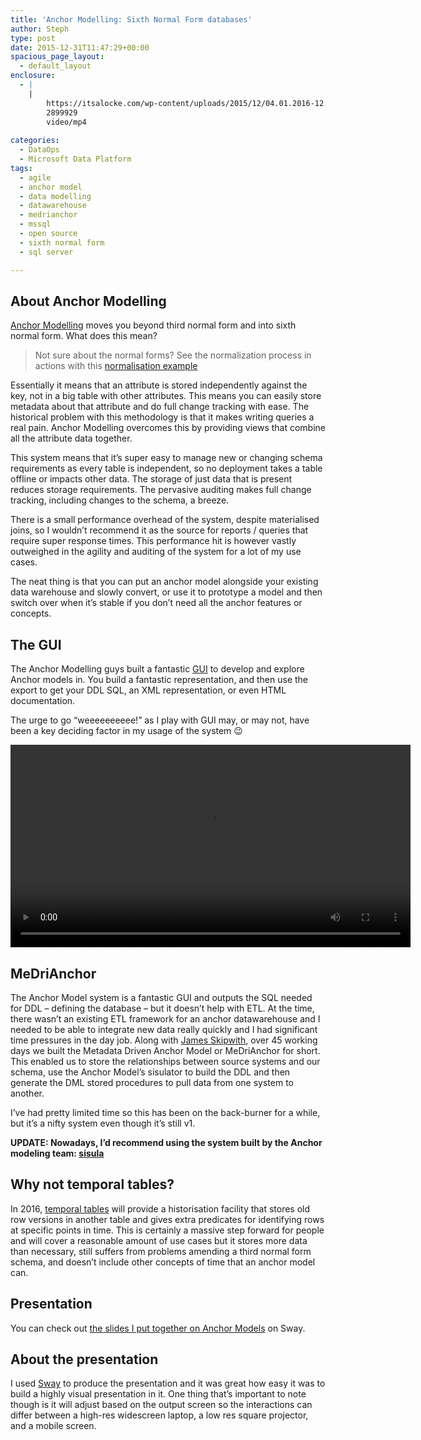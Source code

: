 ```yaml
---
title: 'Anchor Modelling: Sixth Normal Form databases'
author: Steph
type: post
date: 2015-12-31T11:47:29+00:00
spacious_page_layout:
  - default_layout
enclosure:
  - |
    |
        https://itsalocke.com/wp-content/uploads/2015/12/04.01.2016-12.52.mp4
        2899929
        video/mp4
        
categories:
  - DataOps
  - Microsoft Data Platform
tags:
  - agile
  - anchor model
  - data modelling
  - datawarehouse
  - medrianchor
  - mssql
  - open source
  - sixth normal form
  - sql server

---
```

## About Anchor Modelling

[Anchor Modelling][1] moves you beyond third normal form and into sixth normal form. What does this mean?

> Not sure about the normal forms? See the normalization process in actions with this [normalisation example][2] 

Essentially it means that an attribute is stored independently against the key, not in a big table with other attributes. This means you can easily store metadata about that attribute and do full change tracking with ease. The historical problem with this methodology is that it makes writing queries a real pain. Anchor Modelling overcomes this by providing views that combine all the attribute data together.

This system means that it&#8217;s super easy to manage new or changing schema requirements as every table is independent, so no deployment takes a table offline or impacts other data. The storage of just data that is present reduces storage requirements. The pervasive auditing makes full change tracking, including changes to the schema, a breeze.

There is a small performance overhead of the system, despite materialised joins, so I wouldn&#8217;t recommend it as the source for reports / queries that require super response times. This performance hit is however vastly outweighed in the agility and auditing of the system for a lot of my use cases.

The neat thing is that you can put an anchor model alongside your existing data warehouse and slowly convert, or use it to prototype a model and then switch over when it&#8217;s stable if you don&#8217;t need all the anchor features or concepts.

## The GUI

The Anchor Modelling guys built a fantastic [GUI][3] to develop and explore Anchor models in. You build a fantastic representation, and then use the export to get your DDL SQL, an XML representation, or even HTML documentation.

The urge to go &#8220;weeeeeeeeee!&#8221; as I play with GUI may, or may not, have been a key deciding factor in my usage of the system 😉

<div style="width: 640px;" class="wp-video">
  <!--[if lt IE 9]><![endif]--><video class="wp-video-shortcode" id="video-61494-1" width="640" height="324" preload="metadata" controls="controls"><source type="video/mp4" src="https://itsalocke.com/wp-content/uploads/2015/12/04.01.2016-12.52.mp4?_=1" />
  
  <a href="https://itsalocke.com/wp-content/uploads/2015/12/04.01.2016-12.52.mp4">https://itsalocke.com/wp-content/uploads/2015/12/04.01.2016-12.52.mp4</a></video>
</div>

## MeDriAnchor

The Anchor Model system is a fantastic GUI and outputs the SQL needed for DDL &#8211; defining the database &#8211; but it doesn&#8217;t help with ETL. At the time, there wasn&#8217;t an existing ETL framework for an anchor datawarehouse and I needed to be able to integrate new data really quickly and I had significant time pressures in the day job. Along with [James Skipwith][4], over 45 working days we built the Metadata Driven Anchor Model or MeDriAnchor for short. This enabled us to store the relationships between source systems and our schema, use the Anchor Model&#8217;s sisulator to build the DDL and then generate the DML stored procedures to pull data from one system to another.

I&#8217;ve had pretty limited time so this has been on the back-burner for a while, but it&#8217;s a nifty system even though it&#8217;s still v1.

**UPDATE: Nowadays, I&#8217;d recommend using the system built by the Anchor modeling team: [sisula][5]**

## Why not temporal tables?

In 2016, [temporal tables][6] will provide a historisation facility that stores old row versions in another table and gives extra predicates for identifying rows at specific points in time. This is certainly a massive step forward for people and will cover a reasonable amount of use cases but it stores more data than necessary, still suffers from problems amending a third normal form schema, and doesn&#8217;t include other concepts of time that an anchor model can.

## Presentation

You can check out [the slides I put together on Anchor Models][7] on Sway.



## About the presentation

I used [Sway][8] to produce the presentation and it was great how easy it was to build a highly visual presentation in it. One thing that&#8217;s important to note though is it will adjust based on the output screen so the interactions can differ between a high-res widescreen laptop, a low res square projector, and a mobile screen.

 [1]: http://www.anchormodeling.com/
 [2]: https://github.com/stephlocke/normalization-example
 [3]: http://www.anchormodeling.com/modeler/latest/
 [4]: https://twitter.com/TheSQLPimp
 [5]: https://github.com/Roenbaeck/sisula/tree/ETL
 [6]: https://msdn.microsoft.com/en-gb/library/dn935015.aspx
 [7]: https://sway.com/Nh8UJdEUTonyDQFF
 [8]: https://sway.com